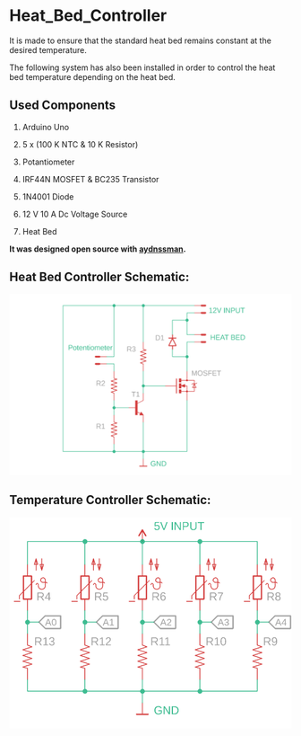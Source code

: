 # Heat_Bed_Controller

It is made to ensure that the standard heat bed remains constant at the desired temperature.

The following system has also been installed in order to control the heat bed temperature depending on the heat bed.

## Used Components

1.  Arduino Uno

2.  5 x (100 K NTC & 10 K Resistor) 

3.  Potantiometer

4.  IRF44N MOSFET & BC235 Transistor

5.  1N4001 Diode

6.  12 V 10 A Dc Voltage Source 

7.  Heat Bed  

**It was designed open source with [aydnssman](https://github.com/aydnssman).**

## Heat Bed Controller Schematic:

![Heat Bed Controller Schematic](https://github.com/ugurbayezit/Heat_Bed_Controller/blob/readme/Heat_Bed_Controller.png)

## Temperature Controller Schematic:

![Temperature Controller Schematic](https://github.com/ugurbayezit/Heat_Bed_Controller/blob/readme/Heat_Bed_Temp_Controller.png)

